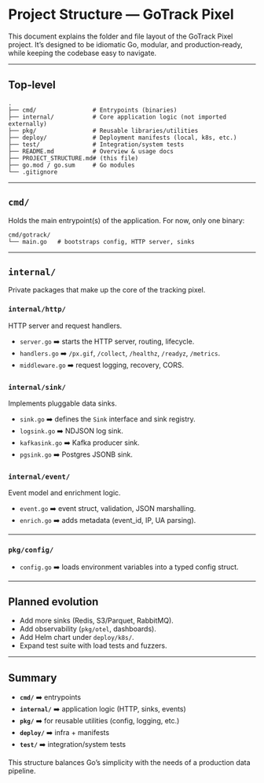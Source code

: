 # Project Structure — GoTrack Pixel

This document explains the folder and file layout of the GoTrack Pixel project. It’s designed to be idiomatic Go, modular, and production‑ready, while keeping the codebase easy to navigate.

---

## Top‑level

```
.
├── cmd/                # Entrypoints (binaries)
├── internal/           # Core application logic (not imported externally)
├── pkg/                # Reusable libraries/utilities
├── deploy/             # Deployment manifests (local, k8s, etc.)
├── test/               # Integration/system tests
├── README.md           # Overview & usage docs
├── PROJECT_STRUCTURE.md# (this file)
├── go.mod / go.sum     # Go modules
└── .gitignore
```

---

## `cmd/`

Holds the main entrypoint(s) of the application. For now, only one binary:

```
cmd/gotrack/
└── main.go   # bootstraps config, HTTP server, sinks
```

---

## `internal/`

Private packages that make up the core of the tracking pixel.

### `internal/http/`

HTTP server and request handlers.

* `server.go` ➡️ starts the HTTP server, routing, lifecycle.
* `handlers.go` ➡️ `/px.gif`, `/collect`, `/healthz`, `/readyz`, `/metrics`.
* `middleware.go` ➡️ request logging, recovery, CORS.

### `internal/sink/`

Implements pluggable data sinks.

* `sink.go` ➡️ defines the `Sink` interface and sink registry.
* `logsink.go` ➡️ NDJSON log sink.
* `kafkasink.go` ➡️ Kafka producer sink.
* `pgsink.go` ➡️ Postgres JSONB sink.

### `internal/event/`

Event model and enrichment logic.

* `event.go` ➡️ event struct, validation, JSON marshalling.
* `enrich.go` ➡️ adds metadata (event_id, IP, UA parsing).

---

### `pkg/config/`

* `config.go` ➡️ loads environment variables into a typed config struct.

---

## Planned evolution

* Add more sinks (Redis, S3/Parquet, RabbitMQ).
* Add observability (`pkg/otel`, dashboards).
* Add Helm chart under `deploy/k8s/`.
* Expand test suite with load tests and fuzzers.

---

## Summary

* **`cmd/`** ➡️ entrypoints
* **`internal/`** ➡️ application logic (HTTP, sinks, events)
* **`pkg/`** ➡️ for reusable utilities (config, logging, etc.)
* **`deploy/`** ➡️ infra + manifests
* **`test/`** ➡️ integration/system tests

This structure balances Go’s simplicity with the needs of a production data pipeline.
